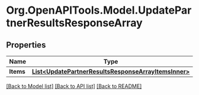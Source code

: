 # Org.OpenAPITools.Model.UpdatePartnerResultsResponseArray

## Properties

Name | Type | Description | Notes
------------ | ------------- | ------------- | -------------
**Items** | [**List&lt;UpdatePartnerResultsResponseArrayItemsInner&gt;**](UpdatePartnerResultsResponseArrayItemsInner.md) |  | [optional] 

[[Back to Model list]](../README.md#documentation-for-models) [[Back to API list]](../README.md#documentation-for-api-endpoints) [[Back to README]](../README.md)

